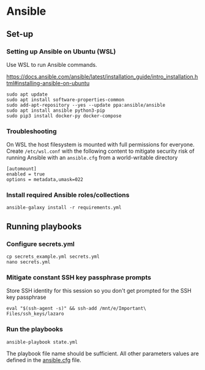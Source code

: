 # Ansible

## Set-up

### Setting up Ansible on Ubuntu (WSL)

Use WSL to run Ansible commands.

https://docs.ansible.com/ansible/latest/installation_guide/intro_installation.html#installing-ansible-on-ubuntu

```
sudo apt update
sudo apt install software-properties-common
sudo add-apt-repository --yes --update ppa:ansible/ansible
sudo apt install ansible python3-pip
sudo pip3 install docker-py docker-compose
```

### Troubleshooting
On WSL the host filesystem is mounted with full permissions for everyone.
Create `/etc/wsl.conf` with the following content to mitigate security risk of running Ansible with an `ansible.cfg` from a world-writable directory

```
[automount]
enabled = true
options = metadata,umask=022
```

### Install required Ansible roles/collections

```
ansible-galaxy install -r requirements.yml
```

## Running playbooks

### Configure secrets.yml

```
cp secrets_example.yml secrets.yml
nano secrets.yml
```

### Mitigate constant SSH key passphrase prompts

Store SSH identity for this session so you don't get prompted for the SSH key passphrase

```
eval "$(ssh-agent -s)" && ssh-add /mnt/e/Important\ Files/ssh_keys/lazaro
```

### Run the playbooks

```
ansible-playbook state.yml
```

The playbook file name should be sufficient. All other parameters values are defined in the [ansible.cfg](ansible.cfg) file.